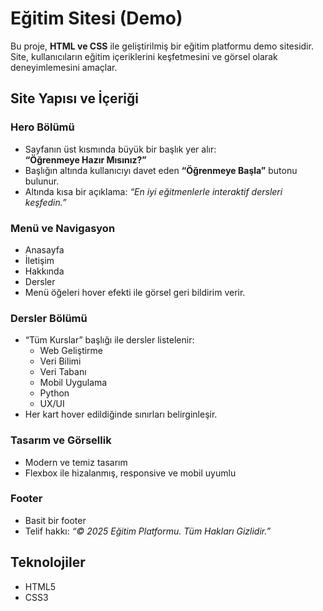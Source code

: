 # Eğitim Sitesi (Demo)

Bu proje, **HTML ve CSS** ile geliştirilmiş bir eğitim platformu demo sitesidir. Site, kullanıcıların eğitim içeriklerini keşfetmesini ve görsel olarak deneyimlemesini amaçlar.

## Site Yapısı ve İçeriği

### Hero Bölümü
- Sayfanın üst kısmında büyük bir başlık yer alır:  
  **“Öğrenmeye Hazır Mısınız?”**
- Başlığın altında kullanıcıyı davet eden **“Öğrenmeye Başla”** butonu bulunur.
- Altında kısa bir açıklama: *“En iyi eğitmenlerle interaktif dersleri keşfedin.”*

### Menü ve Navigasyon
- Anasayfa
- İletişim
- Hakkında
- Dersler
- Menü öğeleri hover efekti ile görsel geri bildirim verir.

### Dersler Bölümü
- “Tüm Kurslar” başlığı ile dersler listelenir:
  - Web Geliştirme
  - Veri Bilimi
  - Veri Tabanı
  - Mobil Uygulama
  - Python
  - UX/UI
- Her kart hover edildiğinde sınırları belirginleşir.

### Tasarım ve Görsellik
- Modern ve temiz tasarım
- Flexbox ile hizalanmış, responsive ve mobil uyumlu

### Footer
- Basit bir footer
- Telif hakkı: *“© 2025 Eğitim Platformu. Tüm Hakları Gizlidir.”*

## Teknolojiler
- HTML5
- CSS3
